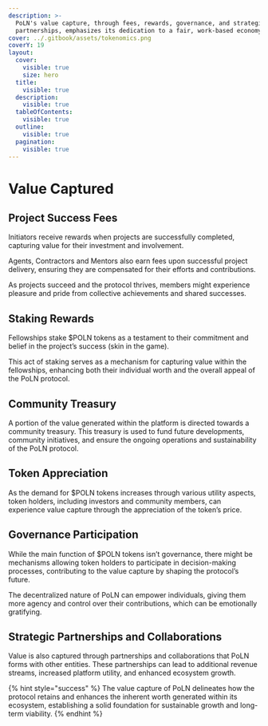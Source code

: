 ```yaml
---
description: >-
  PoLN's value capture, through fees, rewards, governance, and strategic
  partnerships, emphasizes its dedication to a fair, work-based economy.
cover: ../.gitbook/assets/tokenomics.png
coverY: 19
layout:
  cover:
    visible: true
    size: hero
  title:
    visible: true
  description:
    visible: true
  tableOfContents:
    visible: true
  outline:
    visible: true
  pagination:
    visible: true
---
```


# Value Captured

## **Project Success Fees**

Initiators receive rewards when projects are successfully completed, capturing value for their investment and involvement.

Agents, Contractors and Mentors also earn fees upon successful project delivery, ensuring they are compensated for their efforts and contributions.

As projects succeed and the protocol thrives, members might experience pleasure and pride from collective achievements and shared successes.

## **Staking Rewards**

Fellowships stake $POLN tokens as a testament to their commitment and belief in the project’s success (skin in the game).&#x20;

This act of staking serves as a mechanism for capturing value within the fellowships, enhancing both their individual worth and the overall appeal of the PoLN protocol.

## **Community Treasury**

A portion of the value generated within the platform is directed towards a community treasury. This treasury is used to fund future developments, community initiatives, and ensure the ongoing operations and sustainability of the PoLN protocol.

## **Token Appreciation**

As the demand for $POLN tokens increases through various utility aspects, token holders, including investors and community members, can experience value capture through the appreciation of the token’s price.

## **Governance Participation**

While the main function of $POLN tokens isn’t governance, there might be mechanisms allowing token holders to participate in decision-making processes, contributing to the value capture by shaping the protocol’s future.

The decentralized nature of PoLN can empower individuals, giving them more agency and control over their contributions, which can be emotionally gratifying.

## **Strategic Partnerships and Collaborations**

Value is also captured through partnerships and collaborations that PoLN forms with other entities. These partnerships can lead to additional revenue streams, increased platform utility, and enhanced ecosystem growth.

{% hint style="success" %}
The value capture of PoLN delineates how the protocol retains and enhances the inherent worth generated within its ecosystem, establishing a solid foundation for sustainable growth and long-term viability.
{% endhint %}
